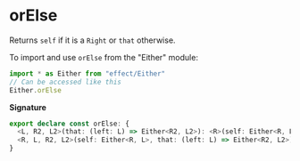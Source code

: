 # orElse

Returns `self` if it is a `Right` or `that` otherwise.

To import and use `orElse` from the "Either" module:

```ts
import * as Either from "effect/Either"
// Can be accessed like this
Either.orElse
```

**Signature**

```ts
export declare const orElse: {
  <L, R2, L2>(that: (left: L) => Either<R2, L2>): <R>(self: Either<R, L>) => Either<R | R2, L2>
  <R, L, R2, L2>(self: Either<R, L>, that: (left: L) => Either<R2, L2>): Either<R | R2, L2>
}
```
